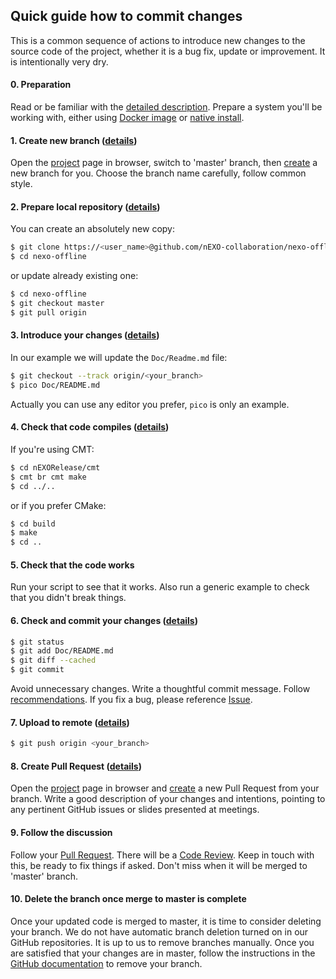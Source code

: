 ## Quick guide how to commit changes

This is a common sequence of actions to introduce new changes to the source code
of the project, whether it is a bug fix, update or improvement. It is intentionally
very dry.

#### 0. Preparation

Read or be familiar with the [detailed description](UsingGit.md). Prepare a
system you'll be working with, either using [Docker image](docker.md) or
[native install](quickstart.md).

#### 1. Create new branch ([details](UsingGit.md#branchflow))

Open the [project](https://github.com/nEXO-collaboration/nexo-offline) page in
browser, switch to 'master' branch, then
[create](https://help.github.com/en/articles/creating-and-deleting-branches-within-your-repository)
a new branch for you. Choose the branch name carefully, follow common style.

#### 2. Prepare local repository ([details](UsingGit.md#repositories))

You can create an absolutely new copy:

```bash
$ git clone https://<user_name>@github.com/nEXO-collaboration/nexo-offline.git
$ cd nexo-offline
```

or update already existing one:

```bash
$ cd nexo-offline
$ git checkout master
$ git pull origin
```

#### 3. Introduce your changes ([details](UsingGit.md#making_changes))

In our example we will update the `Doc/Readme.md` file:

```bash
$ git checkout --track origin/<your_branch>
$ pico Doc/README.md
```

Actually you can use any editor you prefer, `pico` is only an example.

#### 4. Check that code compiles ([details](quickstart2.md))

If you're using CMT:

```bash
$ cd nEXORelease/cmt
$ cmt br cmt make
$ cd ../..
```

or if you prefer CMake:

```bash
$ cd build
$ make
$ cd ..
```

#### 5. Check that the code works

Run your script to see that it works. Also run a generic example to check that
you didn't break things.

#### 6. Check and commit your changes ([details](UsingGit.md#commits))

```bash
$ git status
$ git add Doc/README.md
$ git diff --cached
$ git commit
```

Avoid unnecessary changes. Write a thoughtful commit message. Follow
[recommendations](UsingGit.md#commit_message). If you fix a bug, please
reference [Issue](https://github.com/nEXO-collaboration/nexo-offline/issues).

#### 7. Upload to remote ([details](UsingGit.md#remote_branches))

```bash
$ git push origin <your_branch>
```

#### 8. Create Pull Request ([details](UsingGit.md#pull_request))

Open the [project](https://github.com/nEXO-collaboration/nexo-offline) page in
browser and [create](https://help.github.com/en/articles/creating-a-pull-request)
a new Pull Request from your branch. Write a good description of your changes and
intentions, pointing to any pertinent GitHub issues or slides presented at meetings.

#### 9. Follow the discussion

Follow your [Pull Request](https://github.com/nEXO-collaboration/nexo-offline/pulls).
There will be a [Code Review](UsingGit.md#code_review). Keep in touch with this,
be ready to fix things if asked. Don't miss when it will be merged to 'master'
branch.

#### 10. Delete the branch once merge to master is complete

Once your updated code is merged to master, it is time to consider deleting your branch.  We do not have automatic branch deletion turned on in our GitHub repositories.  It is up to us to remove branches manually.  Once you are satisfied that your changes are in master, follow the instructions in the [GitHub documentation](https://help.github.com/en/articles/creating-and-deleting-branches-within-your-repository#deleting-a-branch) to remove your branch.

